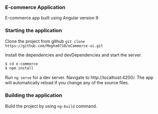 ### E-commerce Application

E-commerce app built using Angular version 9

### Starting the application

Clone the project from github
```git clone https://github.com/Megha0710/eCommerce-ui.git```

Install the dependencies and devDependencies and start the server.

```sh
$ cd e-commerce
$ npm install
```
Run ```ng serve``` for a dev server. Navigate to http://localhost:4200/. The app will automatically reload if you change any of the source files.

### Building the application

Build the project by using ```ng-build``` command.
